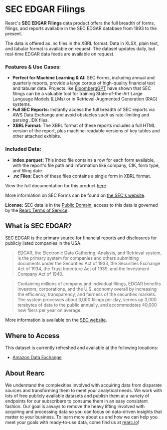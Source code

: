# SEC EDGAR Filings

Rearc's **SEC EDGAR Filings** data product offers the full breadth of forms, filings, and reports available in the SEC EDGAR database from 1993 to the present. 

The data is offered as .nc files in the XBRL format. Data in XLSX, plain text, and tabular format is available on request. The dataset updates daily, but real-time EDGAR data feeds are available on request.

### Features & Use Cases:

- **Perfect for Machine Learning & AI:** SEC Forms, including annual and quarterly reports, provide a large corpus of high-quality financial text and tabular data. Projects like [BloombergGPT](https://www.bloomberg.com/company/press/bloomberggpt-50-billion-parameter-llm-tuned-finance/) have shown that SEC filings can be a valuable tool for training State-of-the-Art Large Language Models (LLMs) or in Retrieval-Augmented Generation (RAG) systems.
- **Full SEC Reports:** Instantly access the full breadth of SEC reports via AWS Data Exchange and avoid obstacles such as rate-limiting and parsing .IDX files.
- **XBRL Format:** The XBRL format of these reports includes a full HTML version of the report, plus machine-readable versions of key tables and other attached exhibits.

### Included Data:

- **index.parquet:** This index file contains a row for each form available, with the report's file path and information like company, CIK, form type, and filing date.
- **.nc Files:** Each of these files contains a single form in XBRL format.

View the full documentation for this product [here](https://github.com/rearc-data/marketplace-data-documentation/blob/main/docs/sec-edgar.md).

More information on SEC Forms can be found on [the SEC's website](https://www.sec.gov/forms).

**License:** SEC data is in the [Public Domain](https://www.sec.gov/privacy#dissemination), access to this data is governed by the [Rearc Terms of Service](https://rearc-data-public-assets.s3.amazonaws.com/Rearc_Data_DSA.pdf).

## What is SEC EDGAR?

SEC EDGAR is the primary source for financial reports and disclosures for publicly listed companies in the USA.

> EDGAR, the Electronic Data Gathering, Analysis, and Retrieval system, is the primary system for companies and others submitting documents under the Securities Act of 1933, the Securities Exchange Act of 1934, the Trust Indenture Act of 1939, and the Investment Company Act of 1940. 

> Containing millions of company and individual filings, EDGAR benefits investors, corporations, and the U.S. economy overall by increasing the efficiency, transparency, and fairness of the securities markets. The system processes about 3,000 filings per day, serves up 3,000 terabytes of data to the public annually, and accommodates 40,000 new filers per year on average.

More information is available on the [SEC website](https://www.sec.gov/edgar/about).

## Where to Access

This dataset is currently refreshed and available at the following locations:

- [Amazon Data Exchange](TODO)

## About Rearc

We understand the complexities involved with acquiring data from disparate sources and transforming them to meet your
analytical needs. We work with lots of free publicly available datasets and publish them at a variety of endpoints for
our subscribers to consume them in an easy consistent fashion. Our goal is always to remove the heavy lifting involved
with acquiring and processing data so you can focus on data-driven insights that matter to your business. To learn more
about us and how we can help you meet your goals with ready-to-use data, come find us at [rearc.io](rearc.io)!
